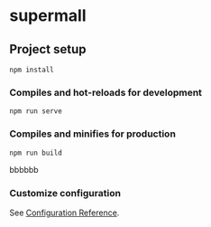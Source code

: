 # supermall

## Project setup
```
npm install
```

### Compiles and hot-reloads for development
```
npm run serve
```

### Compiles and minifies for production
```
npm run build
```
bbbbbb
### Customize configuration
See [Configuration Reference](https://cli.vuejs.org/config/).
